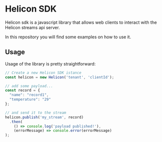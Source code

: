 # Helicon SDK

Helicon sdk is a javascript library that allows web clients to interact with the Helicon streams api server.


In this repository you will find some examples on how to use it.

## Usage

Usage of the library is pretty straightforward:

```javascript
// Create a new Helicon SDK istance
const helicon = new Helicon('tenant', 'clientId');

// add some payload...
const record = {
  "name": "record1",
  "temperature": "29"
};

// and send it to the stream
helicon.publish('my_stream', record)
  .then(
    () => console.log('payload published!'),
    (errorMessage) => console.error(errorMessage)
);
```
